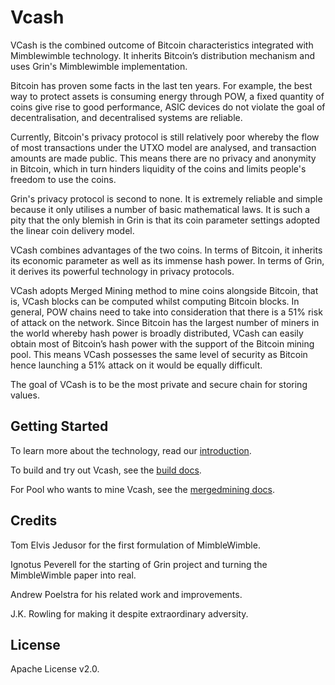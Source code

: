
# Vcash

VCash is the combined outcome of Bitcoin characteristics integrated with Mimblewimble technology. It inherits Bitcoin’s distribution mechanism and uses Grin's Mimblewimble implementation.

Bitcoin has proven some facts in the last ten years. For example, the best way to protect assets is consuming energy through POW, a fixed quantity of coins give rise to good performance, ASIC devices do not violate the goal of decentralisation, and decentralised systems are reliable.

Currently, Bitcoin's privacy protocol is still relatively poor whereby the flow of most transactions under the UTXO model are analysed, and transaction amounts are made public. This means there are no privacy and anonymity in Bitcoin, which in turn hinders liquidity of the coins and limits people's freedom to use the coins.

Grin's privacy protocol is second to none. It is extremely reliable and simple because it only utilises a number of basic mathematical laws. It is such a pity that the only blemish in Grin is that its coin parameter settings adopted the linear coin delivery model.

VCash combines advantages of the two coins. In terms of Bitcoin, it inherits its economic parameter as well as its immense hash power. In terms of Grin, it derives its powerful technology in privacy protocols.

VCash adopts Merged Mining method to mine coins alongside Bitcoin, that is, VCash blocks can be computed whilst computing Bitcoin blocks. In general, POW chains need to take into consideration that there is a 51% risk of attack on the network. Since Bitcoin has the largest number of miners in the world whereby hash power is broadly distributed, VCash can easily obtain most of Bitcoin’s hash power with the support of the Bitcoin mining pool. This means VCash possesses the same level of security as Bitcoin hence launching a 51% attack on it would be equally difficult.

The goal of VCash is to be the most private and secure chain for storing values.

## Getting Started

To learn more about the technology, read our [introduction](doc/intro.md).

To build and try out Vcash, see the [build docs](doc/build.md).

For Pool who wants to mine Vcash, see the [mergedmining docs](doc/pool_merge_mining.md).

## Credits

Tom Elvis Jedusor for the first formulation of MimbleWimble.

Ignotus Peverell for the starting of Grin project and turning the MimbleWimble paper into real.

Andrew Poelstra for his related work and improvements.

J.K. Rowling for making it despite extraordinary adversity.

## License

Apache License v2.0.
